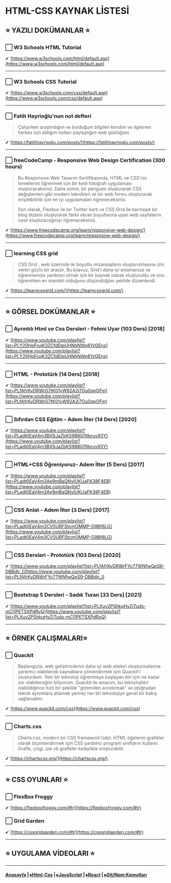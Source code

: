 # HTML-CSS KAYNAK LİSTESİ

## ⭐ YAZILI DOKÜMANLAR ⭐

### ⬜ W3 Schools HTML Tutorial

✔ [https://www.w3schools.com/html/default.asp](https://www.w3schools.com/html/default.asp)

---

### ⬜ W3 Schools CSS Tutorial

✔ [https://www.w3schools.com/css/default.asp](https://www.w3schools.com/css/default.asp)

---

### ⬜ Fatih Hayrioğlu'nun not defteri

> Çalışırken araştırdığım ve bulduğum bilgileri kendim ve ilgilenen herkes için aldığım notları paylaştığım web günlüğüm.

✔ [https://fatihhayrioglu.com/posts/](https://fatihhayrioglu.com/posts/)

---

### ⬜ freeCodeCamp - Responsive Web Design Certification (300 hours)


> Bu Responsive Web Tasarım Sertifikasında, HTML ve CSS'nin temellerini öğrenmek için bir kedi fotoğrafı uygulaması oluşturacaksınız. Daha sonra, bir penguen oluşturarak CSS değişkenleri gibi modern teknikleri ve bir web formu oluşturarak erişilebilirlik için en iyi uygulamaları öğreneceksiniz.
>
> Son olarak, Flexbox ile bir Twitter kartı ve CSS Grid ile karmaşık bir blog düzeni oluşturarak farklı ekran boyutlarına uyan web sayfalarını nasıl oluşturacağınızı öğreneceksiniz.

✔ [https://www.freecodecamp.org/learn/responsive-web-design/](https://www.freecodecamp.org/learn/responsive-web-design/)

---

### ⬜ learning CSS grid

> CSS Grid , web üzerinde iki boyutlu mizanpajların oluşturulmasına izin veren güçlü bir araçtır. Bu kılavuz, Grid'i daha iyi anlamanıza ve öğrenmenize yardımcı olmak için bir kaynak olarak oluşturuldu ve onu öğrenirken en mantıklı olduğunu düşündüğüm şekilde düzenlendi.

✔ [https://learncssgrid.com/](https://learncssgrid.com/)

---

## ⭐ GÖRSEL DOKÜMANLAR ⭐

### ⬜ Ayrıntılı Html ve Css Dersleri - Fehmi Uyar (103 Ders) [2018]

✔ [https://www.youtube.com/playlist?list=PLY20HpFruiK3ZCfdEtpUHNhNWn61VGEns](https://www.youtube.com/playlist?list=PLY20HpFruiK3ZCfdEtpUHNhNWn61VGEns)

---

### ⬜ HTML - Prototürk (14 Ders) [2018]

✔ [https://www.youtube.com/playlist?list=PLfAfrKyDRWrG7tK01yW92A2j7Ou0qpOFm](https://www.youtube.com/playlist?list=PLfAfrKyDRWrG7tK01yW92A2j7Ou0qpOFm)

---

### ⬜ Sıfırdan CSS Eğitim - Adem İlter (14 Ders) [2020]

✔ [https://www.youtube.com/playlist?list=PLadt0EaV4m3BX9JaZbKS9B8076bruv93Y](https://www.youtube.com/playlist?list=PLadt0EaV4m3BX9JaZbKS9B8076bruv93Y)

---

### ⬜ HTML+CSS Öğreniyoruz- Adem İlter (5 Ders) [2017]

✔ [https://www.youtube.com/playlist?list=PLadt0EaV4m3Ae9mBaQNylUKUaFK38F4EB](https://www.youtube.com/playlist?list=PLadt0EaV4m3Ae9mBaQNylUKUaFK38F4EB)

---

### ⬜ CSS Anlat - Adem İlter (3 Ders) [2017]

✔ [https://www.youtube.com/playlist?list=PLadt0EaV4m3CV5URFStcmOMMP-G9Bf8LG](https://www.youtube.com/playlist?list=PLadt0EaV4m3CV5URFStcmOMMP-G9Bf8LG)

---

### ⬜ CSS Dersleri - Prototürk (103 Ders) [2020]

✔ [https://www.youtube.com/playlist?list=PLfAfrKyDRWrFYc77WNfwQpS9-DBBdir_I](https://www.youtube.com/playlist?list=PLfAfrKyDRWrFYc77WNfwQpS9-DBBdir_I)

---

### ⬜ Bootstrap 5 Dersleri - Sadık Turan [33 Ders] [2021]

✔ [https://www.youtube.com/playlist?list=PLXuv2PShkuHyZiTuds-mCI1PETSXPdRyQ](https://www.youtube.com/playlist?list=PLXuv2PShkuHyZiTuds-mCI1PETSXPdRyQ)

---

## ⭐ ÖRNEK ÇALIŞMALARI⭐

### ⬜ Quackit

> Başlangıçta, web geliştiricilerini daha iyi web siteleri oluşturmalarına yardımcı olabilecek kaynaklara yönlendirmek için Quackit'i oluşturdum. Yeni bir teknoloji öğrenmeye başlayan biri için ne kadar zor olabileceğini biliyorum. Quackit ile amacım, bu teknolojileri olabildiğince hızlı bir şekilde "gizemden arındırmak" ve (doğrudan teknik ayrıntılara atlamak yerine) her bir teknolojiye genel bir bakış sağlamaktır.

✔ [https://www.quackit.com/css](https://www.quackit.com/css)

---

### ⬜ Charts.css

> Charts.css, modern bir CSS framework'üdür. HTML öğelerini grafikler olarak biçimlendirmek için CSS yardımcı program sınıflarını kullanır. Grafik, çizgi, pie vb grafikler kolaylıkla oluşturabilir.

✔ [https://chartscss.org/](https://chartscss.org/)

---

## ⭐ CSS OYUNLARI ⭐

### ⬜ FlexBox Froggy

✔ [https://flexboxfroggy.com/#tr](https://flexboxfroggy.com/#tr)

### ⬜ Grid Garden

✔ [https://cssgridgarden.com/#tr](https://cssgridgarden.com/#tr)

---

## ⭐ UYGULAMA VİDEOLARI ⭐

---

#### [Anasayfa](./readme.md) | [▸Html-Css](./html-css.md) | [▸JavaScript](./javascript.md) | [▸React](./react.md) | [▸Git/Npm Komutları](./shortcut.md)